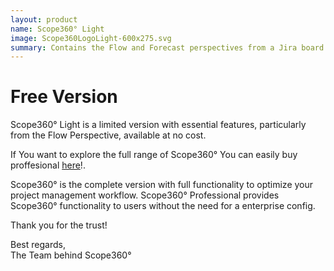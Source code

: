 ```yaml
---
layout: product
name: Scope360° Light
image: Scope360LogoLight-600x275.svg
summary: Contains the Flow and Forecast perspectives from a Jira board. The functionality available in Jira Flow Companion is now available to everyone through Scope360°.
---
```

# Free Version

Scope360° Light is a limited version with essential features, particularly from the Flow Perspective, available at no cost.

If You want to explore the full range of Scope360° You can easily buy proffesional [here](/s360User.html)!.

Scope360° is the complete version with full functionality to optimize your project management workflow. Scope360° Professional provides Scope360° functionality to users without the need for a enterprise config.

Thank you for the trust!  

Best regards,  
The Team behind Scope360°
